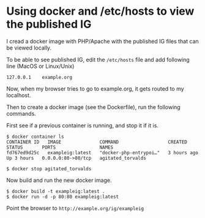# Using docker and /etc/hosts to view the published IG
 
I cread a docker image with PHP/Apache with the published
IG files that can be viewed locally.

To be able to see published IG, edit the `/etc/hosts` file and add following
line (MacOS or Linux/Unix)
```
127.0.0.1    example.org
```

Now, when my browser tries to go to example.org, it gets routed to my localhost.

Then to create a docker image (see the Dockerfile), run the following
commands.

First see if a previous container is running, and stop it if it is.
```
$ docker container ls
CONTAINER ID   IMAGE              COMMAND                  CREATED       STATUS       PORTS                NAMES
fd767ed9d25c   exampleig:latest   "docker-php-entrypoi…"   3 hours ago   Up 3 hours   0.0.0.0:80->80/tcp   agitated_torvalds

$ docker stop agitated_torvalds
```

Now build and run the new docker image.
```
$ docker build -t exampleig:latest .
$ docker run -d -p 80:80 exampleig:latest
```

Point the browser to `http://example.org/ig/exampleig`


